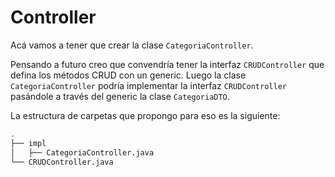 # Controller

Acá vamos a tener que crear la clase `CategoriaController`. 

Pensando a futuro creo que convendría tener la interfaz 
`CRUDController` que defina los métodos CRUD con un generic. Luego la clase `CategoriaController` 
podría implementar la interfaz `CRUDController` pasándole a través del generic la clase `CategoriaDTO`.

La estructura de carpetas que propongo para eso es la siguiente:
```bash
.
├── impl
│   ├── CategoriaController.java
└── CRUDController.java
```